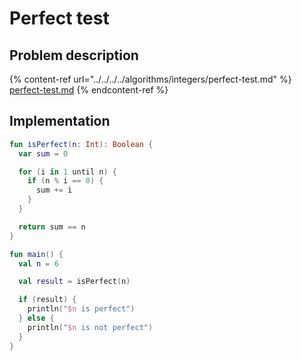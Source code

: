 # Perfect test

## Problem description

{% content-ref url="../../../../algorithms/integers/perfect-test.md" %}
[perfect-test.md](../../../../algorithms/integers/perfect-test.md)
{% endcontent-ref %}

## Implementation

```kotlin
fun isPerfect(n: Int): Boolean {
  var sum = 0

  for (i in 1 until n) {
    if (n % i == 0) {
      sum += i
    }
  }

  return sum == n
}

fun main() {
  val n = 6

  val result = isPerfect(n)

  if (result) {
    println("$n is perfect")
  } else {
    println("$n is not perfect")
  }
}
```
